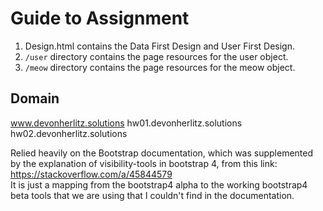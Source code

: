 # Guide to Assignment
1. Design.html contains the Data First Design and User First Design.
2. `/user` directory contains the page resources for the user object.
3. `/meow` directory contains the page resources for the meow object.

## Domain
www.devonherlitz.solutions
hw01.devonherlitz.solutions
hw02.devonherlitz.solutions

Relied heavily on the Bootstrap documentation,
which was supplemented by the explanation of visibility-tools in bootstrap 4, from this link:\
https://stackoverflow.com/a/45844579 \
It is just a mapping from the bootstrap4 alpha to the working bootstrap4 beta tools that we are using that I couldn't find in the documentation.